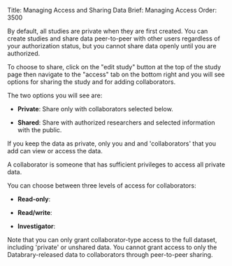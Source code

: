 Title: Managing Access and Sharing Data
Brief: Managing Access 
Order: 3500

By default, all studies are private when they are first created.
You can create studies and share data peer-to-peer with other users regardless of your authorization status, but you cannot share data openly until you are authorized.

To choose to share, click on the "edit study" button at the top of the study page then navigate to the "access" tab on the bottom right and you will see options for sharing the study and for adding collaborators.

The two options you will see are: 

- **Private**: Share only with collaborators selected below.

- **Shared**: Share with authorized researchers and selected information with the public.

If you keep the data as private, only you and and 'collaborators' that you add can view or access the data.

A collaborator is someone that has sufficient privileges to access all private data.

You can choose between three levels of access for collaborators:
 
- **Read-only**:

- **Read/write**:

- **Investigator**: 

Note that you can only grant collaborator-type access to the full dataset, including 'private' or unshared data.
You cannot grant access to only the Databrary-released data to collaborators through peer-to-peer sharing.

